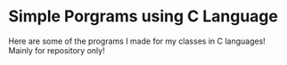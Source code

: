 # Simple Porgrams using C Language
Here are some of the programs I made for my classes in C languages! Mainly for repository only!
